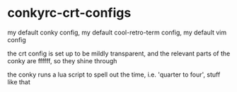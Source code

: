 # conkyrc-crt-configs
my default conky config, my default cool-retro-term config, my default vim config

the crt config is set up to be mildly transparent, and the relevant parts of the conky are ffffff, so they shine through

the conky runs a lua script to spell out the time, i.e. 'quarter to four', stuff like that
